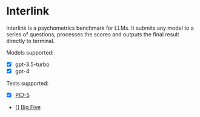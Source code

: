 # Interlink

Interlink is a psychometrics benchmark for LLMs. It submits any model to a series of questions, processes the scores and outputs the final result directly to terminal.

Models supported:
- [x] gpt-3.5-turbo
- [x] gpt-4

Tests supported:
- [x] [PID-5](https://www.psychiatry.org/File%20Library/Psychiatrists/Practice/DSM/APA_DSM5_The-Personality-Inventory-For-DSM-5-Full-Version-Adult.pdf)
- [] [Big Five](https://openpsychometrics.org/tests/IPIP-BFFM/)